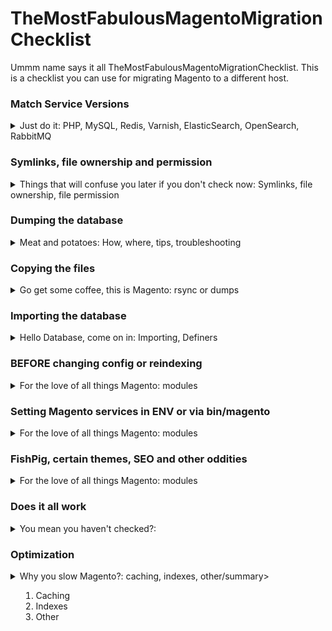 # TheMostFabulousMagentoMigrationChecklist
Ummm name says it all TheMostFabulousMagentoMigrationChecklist. This is a checklist you can use for migrating Magento to a different host. 

### Match Service Versions
<details>
  <summary>Just do it: PHP, MySQL, Redis, Varnish, ElasticSearch, OpenSearch, RabbitMQ</summary>
  
  1. PHP
  2. MySQL
  3. Redis
  4. Varish
  5. ElasticSearch
  6. OpenSearch
  7. RabbitMQ

</details>

### Symlinks, file ownership and permission
<details>
  <summary>Things that will confuse you later if you don't check now: Symlinks, file ownership, file permission</summary>
  
  1. Symlinks
  2. file ownership
  3. file permission

</details>

### Dumping the database
<details>
  <summary>Meat and potatoes: How, where, tips, troubleshooting</summary>
  
  1. How
  2. Where
  3. Tips
  4. Troubleshooting

</details>

### Copying the files
<details>
  <summary>Go get some coffee, this is Magento: rsync or dumps</summary>
  
  1. Rsync in all its splendor
  2. Dumps if you must

</details>

### Importing the database
<details>
  <summary>Hello Database, come on in: Importing, Definers</summary>
  
  1. Import
  2. Definers

</details>

### BEFORE changing config or reindexing
<details>
  <summary>For the love of all things Magento: modules</summary>
  
  1. Why shouldn't I reindex yet? 
  2. Special Modules

</details>

### Setting Magento services in ENV or via bin/magento
<details>
  <summary>For the love of all things Magento: modules</summary>
  
  1. Why shouldn't I reindex yet? 
  2. Modules

</details>

### FishPig, certain themes, SEO and other oddities
<details>
  <summary>For the love of all things Magento: modules</summary>
  
  1. FishPig
  2. Pearl theme
  3. SEO

</details>

### Does it all work
<details>
  <summary>You mean you haven't checked?: </summary>
  
1. Logins
2. Checkout
3. Add to Cart

</details>

### Optimization
<details>
  <summary>Why you slow Magento?: caching, indexes, other/summary>
  
  1. Caching
  2. Indexes
  3. Other

</details>

